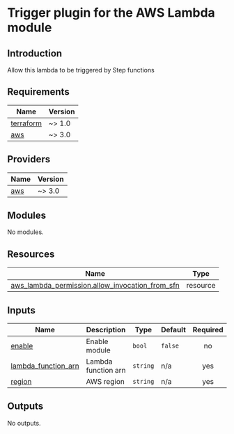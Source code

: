 # Trigger plugin for the AWS Lambda module

## Introduction
Allow this lambda to be triggered by Step functions

## Requirements

| Name | Version |
|------|---------|
| <a name="requirement_terraform"></a> [terraform](#requirement\_terraform) | ~> 1.0 |
| <a name="requirement_aws"></a> [aws](#requirement\_aws) | ~> 3.0 |

## Providers

| Name | Version |
|------|---------|
| <a name="provider_aws"></a> [aws](#provider\_aws) | ~> 3.0 |

## Modules

No modules.

## Resources

| Name | Type |
|------|------|
| [aws_lambda_permission.allow_invocation_from_sfn](https://registry.terraform.io/providers/hashicorp/aws/latest/docs/resources/lambda_permission) | resource |

## Inputs

| Name | Description | Type | Default | Required |
|------|-------------|------|---------|:--------:|
| <a name="input_enable"></a> [enable](#input\_enable) | Enable module | `bool` | `false` | no |
| <a name="input_lambda_function_arn"></a> [lambda\_function\_arn](#input\_lambda\_function\_arn) | Lambda function arn | `string` | n/a | yes |
| <a name="input_region"></a> [region](#input\_region) | AWS region | `string` | n/a | yes |

## Outputs

No outputs.
